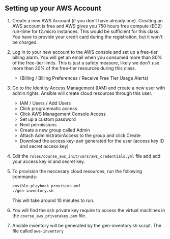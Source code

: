 ## Setting up your AWS Account

1. Create a new AWS Account (if you don't have already one). Creating an AWS account is free and AWS gives you 750 hours free compute (EC2) run-time for t2.micro instances. This would be sufficient for this class. You have to provide your credit card during the registration, but it won't be charged.

2. Log in to your new account to the AWS console and set up a free-tier billing alarm. You will get an email when you consumed more than 80% of the free-tier limits. This is just a safety measure, likely we don't use more than 20% of the free-tier resources during this class. 
	
	- (Billing / Billing Preferences / Receive Free Tier Usage Alerts)
  
3. Go to the Identity Access Management (IAM) and create a new user with admin rights. Ansible will create cloud resources through this user.

	- IAM / Users / Add Users
	- Click programmatic access
	- Click AWS Management Console Access
	- Set up a custom password
	- Next permissions
	- Create a new group called Admin
	- Attach AdministratorAccess to the group and click Create
	- Download the access key-pair generated for the user (access key ID and secret access key)
  
4. Edit the `roles/course_aws_init/vars/aws_credentials.yml` file add add your access key id and secret key.

5. To provision the neccesary cloud resources, run the following commands:

	```bash
	ansible-playbook provision.yml
	./gen-inventory.sh
	```
	
	This will take around 10 minutes to run.

6. You will find the ssh private key require to access the virtual machines in the `course_aws_privatekey.pem` file.

7. Ansible inventory will be generated by the gen-inventory.sh script. The file called `aws-inventory`


